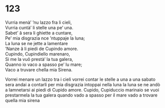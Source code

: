 # 123
  
Vurria menà’ ’nu lazzo fra li cieli,  
Vurria cuntà’ li stelle una pe’ una.  
Sabet’ â sera li ghiette a cuntare,  
Pe’ mia disgrazia nce ’ntuppaje la luna;  
La luna se ne jette a lamentare  
’Nanze â li piedi de Cupindo amore.  
Cupindo, Cupindiello marenaro,  
Si me la vuô prestà’ la tua galera,  
Quanno io vaco a spasso pe’ lu mare;  
Vaco a truvare chella mia Sirena.

Vorrei menare un lazzo tra i cieli
vorrei contar le stelle a una a una 
sabato sera andai a contarli
per mia disgrazia intoppai nella luna
la luna se ne andò a lamnetarsi
ai piedi di Cupido amore.
Cupido, Cupiduccio marinaio
se vuoi prestarmela la tua galera
quando vado a spasso per il mare
vado a trovare quella mia sirena
